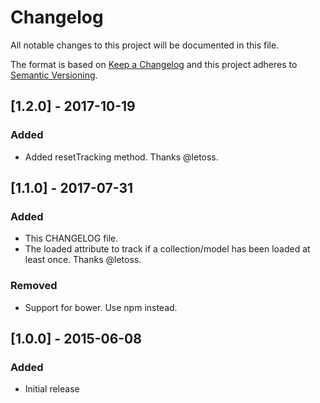 # Changelog
All notable changes to this project will be documented in this file.

The format is based on [Keep a Changelog](http://keepachangelog.com/en/1.0.0/)
and this project adheres to [Semantic Versioning](http://semver.org/spec/v2.0.0.html).


## [1.2.0] - 2017-10-19
### Added
- Added resetTracking method. Thanks @letoss.

## [1.1.0] - 2017-07-31
### Added
- This CHANGELOG file.
- The loaded attribute to track if a collection/model has been loaded at least
  once. Thanks @letoss.

### Removed
- Support for bower. Use npm instead.

## [1.0.0] - 2015-06-08
### Added
- Initial release
